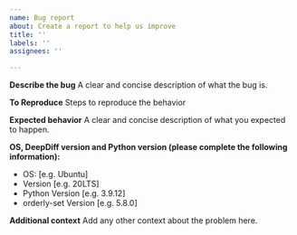 ```yaml
---
name: Bug report
about: Create a report to help us improve
title: ''
labels: ''
assignees: ''

---
```


**Describe the bug**
A clear and concise description of what the bug is.

**To Reproduce**
Steps to reproduce the behavior

**Expected behavior**
A clear and concise description of what you expected to happen.

**OS, DeepDiff version and Python version (please complete the following information):**
 - OS: [e.g. Ubuntu]
 - Version [e.g. 20LTS]
 - Python Version [e.g. 3.9.12]
 - orderly-set Version [e.g. 5.8.0]

**Additional context**
Add any other context about the problem here.
